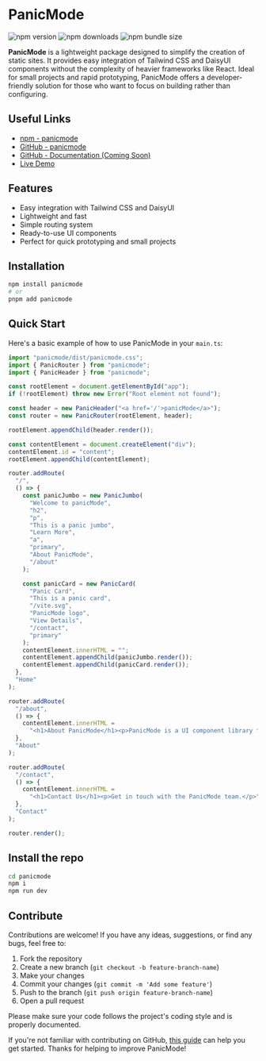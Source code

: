 # PanicMode

![npm version](https://img.shields.io/npm/v/panicmode.svg)
![npm downloads](https://img.shields.io/npm/dt/panicmode.svg)
![npm bundle size](https://img.shields.io/bundlephobia/min/panicmode.svg)

**PanicMode** is a lightweight package designed to simplify the creation of static sites. It provides easy integration of Tailwind CSS and DaisyUI components without the complexity of heavier frameworks like React. Ideal for small projects and rapid prototyping, PanicMode offers a developer-friendly solution for those who want to focus on building rather than configuring.

## Useful Links

- [npm - panicmode](https://www.npmjs.com/package/panicmode/v/0.2.4)
- [GitHub - panicmode](https://github.com/matthieuGravy/panicmode)
- [GitHub - Documentation (Coming Soon)](https://github.com/matthieuGravy/panicmode-doc)
- [Live Demo](https://panicmode-example.vercel.app/)

## Features

- Easy integration with Tailwind CSS and DaisyUI
- Lightweight and fast
- Simple routing system
- Ready-to-use UI components
- Perfect for quick prototyping and small projects

## Installation

```sh
npm install panicmode
# or
pnpm add panicmode
```

## Quick Start

Here's a basic example of how to use PanicMode in your `main.ts`:

```ts
import "panicmode/dist/panicmode.css";
import { PanicRouter } from "panicmode";
import { PanicHeader } from "panicmode";

const rootElement = document.getElementById("app");
if (!rootElement) throw new Error("Root element not found");

const header = new PanicHeader("<a href='/'>panicMode</a>");
const router = new PanicRouter(rootElement, header);

rootElement.appendChild(header.render());

const contentElement = document.createElement("div");
contentElement.id = "content";
rootElement.appendChild(contentElement);

router.addRoute(
  "/",
  () => {
    const panicJumbo = new PanicJumbo(
      "Welcome to panicMode",
      "h2",
      "p",
      "This is a panic jumbo",
      "Learn More",
      "a",
      "primary",
      "About PanicMode",
      "/about"
    );

    const panicCard = new PanicCard(
      "Panic Card",
      "This is a panic card",
      "/vite.svg",
      "PanicMode logo",
      "View Details",
      "/contact",
      "primary"
    );
    contentElement.innerHTML = "";
    contentElement.appendChild(panicJumbo.render());
    contentElement.appendChild(panicCard.render());
  },
  "Home"
);

router.addRoute(
  "/about",
  () => {
    contentElement.innerHTML =
      "<h1>About PanicMode</h1><p>PanicMode is a UI component library for quick prototyping.</p>";
  },
  "About"
);

router.addRoute(
  "/contact",
  () => {
    contentElement.innerHTML =
      "<h1>Contact Us</h1><p>Get in touch with the PanicMode team.</p>";
  },
  "Contact"
);

router.render();
```

## Install the repo

```sh
cd panicmode
npm i
npm run dev
```

## Contribute

Contributions are welcome! If you have any ideas, suggestions, or find any bugs, feel free to:

1. Fork the repository
2. Create a new branch (`git checkout -b feature-branch-name`)
3. Make your changes
4. Commit your changes (`git commit -m 'Add some feature'`)
5. Push to the branch (`git push origin feature-branch-name`)
6. Open a pull request

Please make sure your code follows the project's coding style and is properly documented.

If you're not familiar with contributing on GitHub, [this guide](https://docs.github.com/en/get-started/quickstart/contributing-to-projects) can help you get started. Thanks for helping to improve PanicMode!
